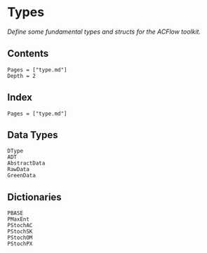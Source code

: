 # Types

*Define some fundamental types and structs for the ACFlow toolkit.*

## Contents

```@contents
Pages = ["type.md"]
Depth = 2
```

## Index

```@index
Pages = ["type.md"]
```

## Data Types

```@docs
DType
ADT
AbstractData
RawData
GreenData
```

## Dictionaries

```@docs
PBASE
PMaxEnt
PStochAC
PStochSK
PStochOM
PStochPX
```
